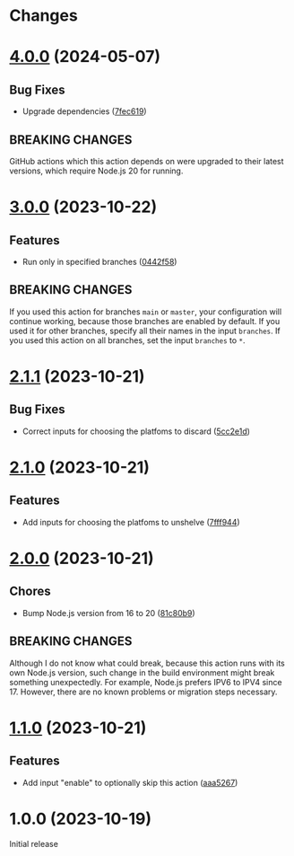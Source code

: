 # Changes

# [4.0.0](https://github.com/prantlf/discard-shelf-action/compare/v3.0.0...v4.0.0) (2024-05-07)

## Bug Fixes

* Upgrade dependencies ([7fec619](https://github.com/prantlf/discard-shelf-action/commit/7fec619d3701623db28966aa5c9255ef3b3aa571))

## BREAKING CHANGES

GitHub actions which this action depends on were upgraded to their latest versions, which require Node.js 20 for running.

# [3.0.0](https://github.com/prantlf/discard-shelf-action/compare/v2.1.1...v3.0.0) (2023-10-22)

## Features

* Run only in specified branches ([0442f58](https://github.com/prantlf/discard-shelf-action/commit/0442f58f3b9dcbdfe9fc5a2ba252d7e107d26acc))

## BREAKING CHANGES

If you used this action for branches `main` or `master`, your configuration will continue working, because those branches are enabled by default. If you used it for other branches, specify all their names in the input `branches`. If you used this action on all branches, set the input `branches` to `*`.

# [2.1.1](https://github.com/prantlf/discard-shelf-action/compare/v2.1.0...v2.1.1) (2023-10-21)

## Bug Fixes

* Correct inputs for choosing the platfoms to discard ([5cc2e1d](https://github.com/prantlf/discard-shelf-action/commit/5cc2e1d6d878ff9e586c8961244d3b84e94a41aa))

# [2.1.0](https://github.com/prantlf/discard-shelf-action/compare/v2.0.0...v2.1.0) (2023-10-21)

## Features

* Add inputs for choosing the platfoms to unshelve ([7fff944](https://github.com/prantlf/discard-shelf-action/commit/7fff94408b91d2c433956c3349c246463f6c7b0d))

# [2.0.0](https://github.com/prantlf/discard-shelf-action/compare/v1.1.0...v2.0.0) (2023-10-21)

## Chores

* Bump Node.js version from 16 to 20 ([81c80b9](https://github.com/prantlf/discard-shelf-action/commit/81c80b974d6815e36c0e83d34c438338b43628e0))

## BREAKING CHANGES

Although I do not know what could break, because this action runs with its own Node.js version, such change in the build environment might break something unexpectedly. For example, Node.js prefers IPV6 to IPV4 since 17. However, there are no known problems or migration steps necessary.

# [1.1.0](https://github.com/prantlf/discard-shelf-action/compare/v1.0.0...v1.1.0) (2023-10-21)

## Features

* Add input "enable" to optionally skip this action ([aaa5267](https://github.com/prantlf/discard-shelf-action/commit/aaa5267be94d7cfec282604deb44a8dbf3be1388))

# 1.0.0 (2023-10-19)

Initial release

